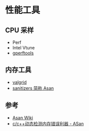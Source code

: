 # 性能工具

## CPU 采样

- Perf
- Intel Vtune
- [gperftools](https://github.com/gperftools/gperftools)

  
## 内存工具

- [valgrid](https://valgrind.org/)
- [sanitizers 简称 Asan](https://github.com/google/sanitizers)

## 参考

- [Asan Wiki](https://github.com/google/sanitizers/wiki/AddressSanitizer)
- [c/c++动态检测内存错误利器 - ASan](https://juejin.cn/post/6997201560140775461)
  
